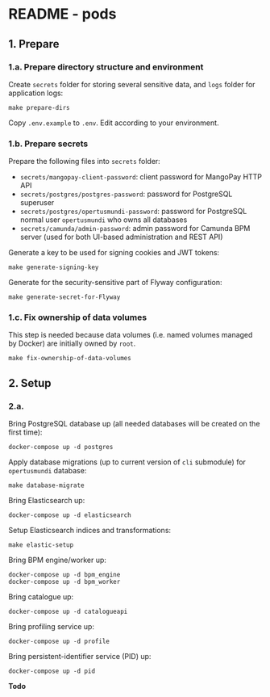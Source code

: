 # README - pods

## 1. Prepare 

### 1.a. Prepare directory structure and environment

Create `secrets` folder for storing several sensitive data, and `logs` folder for application logs:

    make prepare-dirs

Copy `.env.example` to `.env`. Edit according to your environment.

### 1.b. Prepare secrets

Prepare the following files into `secrets` folder:

   * `secrets/mangopay-client-password`: client password for MangoPay HTTP API 
   * `secrets/postgres/postgres-password`: password for PostgreSQL superuser
   * `secrets/postgres/opertusmundi-password`: password for PostgreSQL normal user `opertusmundi` who owns all databases
   * `secrets/camunda/admin-password`: admin password for Camunda BPM server (used for both UI-based administration and REST API)

Generate a key to be used for signing cookies and JWT tokens:

    make generate-signing-key

Generate for the security-sensitive part of Flyway configuration:

    make generate-secret-for-Flyway 

### 1.c. Fix ownership of data volumes

This step is needed because data volumes (i.e. named volumes managed by Docker) are initially owned by `root`. 

    make fix-ownership-of-data-volumes

## 2. Setup

### 2.a. 

Bring PostgreSQL database up (all needed databases will be created on the first time):

    docker-compose up -d postgres

Apply database migrations (up to current version of `cli` submodule) for `opertusmundi` database:

    make database-migrate

Bring Elasticsearch up:

    docker-compose up -d elasticsearch

Setup Elasticsearch indices and transformations:

    make elastic-setup

Bring BPM engine/worker up:

    docker-compose up -d bpm_engine 
    docker-compose up -d bpm_worker 

Bring catalogue up:

    docker-compose up -d catalogueapi 

Bring profiling service up:
    
    docker-compose up -d profile

Bring persistent-identifier service (PID) up:

    docker-compose up -d pid
    
__Todo__
